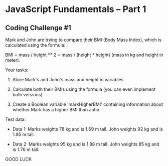 # JavaScript Fundamentals – Part 1
## Coding Challenge #1
Mark and John are trying to compare their BMI (Body Mass Index), which is 
calculated using the formula:

BMI = mass / height ** 2 = mass / (height * height) (mass in kg 
and height in meter).

Your tasks:

1. Store Mark's and John's mass and height in variables
 
2. Calculate both their BMIs using the formula (you can even implement both 
versions)

3. Create a Boolean variable 'markHigherBMI' containing information about 
whether Mark has a higher BMI than John.

Test data:

+ Data 1: Marks weights 78 kg and is 1.69 m tall. John weights 92 kg and is 1.95 
m tall.

+ Data 2: Marks weights 95 kg and is 1.88 m tall. John weights 85 kg and is 1.76 
m tall.

GOOD LUCK
